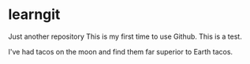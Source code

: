# learngit
Just another repository
This is my first time to use Github.
This is a test.

I've had tacos on the moon and find them far superior to Earth tacos.
